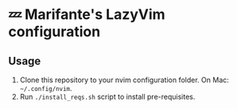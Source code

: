 # 💤 Marifante's LazyVim configuration 

## Usage

1) Clone this repository to your nvim configuration folder. On Mac: `~/.config/nvim`.
2) Run `./install_reqs.sh` script to install pre-requisites.

